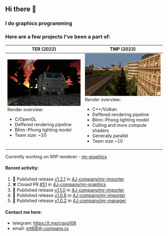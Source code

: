 ## Hi there 👋
### I do graphics programming
### Here are a few projects I've been a part of:  

TER (2022)            |  TMP (2023)
-------------------------|-------------------------
![](images/ter_screenshot_00_upscaled.webp) Render overview: <br><ul><li> C/OpenGL <li> Deffered rendering pipeline <li> Blinn-Phong lighting model <li> Team size: ~20 | ![](images/tmp_screenshot_01_upscaled.webp) Render overview: <br><ul><li> C++/Vulkan <li> Deffered rendering pipeline <li> Blinn-Phong lighting model <li> Culling and more compute shaders <li> Generally parallel <li> Team size ~10

Currently working on WIP renderer - [mr-graphics](https://github.com/4J-company/mr-graphics)  

#### Recent activity:
<!--START_SECTION:activity-->
1. 🚀 Published release [v1.2.1](https://github.com/4J-company/mr-importer/releases/tag/v1.2.1) in [4J-company/mr-importer](https://github.com/4J-company/mr-importer)
2. ❌ Closed PR [#51](https://github.com/4J-company/mr-graphics/pull/51) in [4J-company/mr-graphics](https://github.com/4J-company/mr-graphics)
3. 🚀 Published release [v1.1.0](https://github.com/4J-company/mr-importer/releases/tag/v1.1.0) in [4J-company/mr-importer](https://github.com/4J-company/mr-importer)
4. 🚀 Published release [v1.0.6](https://github.com/4J-company/mr-importer/releases/tag/v1.0.6) in [4J-company/mr-importer](https://github.com/4J-company/mr-importer)
5. 🚀 Published release [v1.0.2](https://github.com/4J-company/mr-manager/releases/tag/v1.0.2) in [4J-company/mr-manager](https://github.com/4J-company/mr-manager)
<!--END_SECTION:activity-->

#### Contact me here:
 - telegram: https://t.me/cgsg106
 - email:    mt6@4j-company.ru
